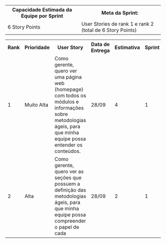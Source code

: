 <table> 
    <tr>
        <th>Capacidade Estimada da Equipe por Sprint</th>
        <th>Meta da Sprint: </th>
    </tr>
    <td>
        6 Story Points
    </td>
    <td>User Stories de rank 1 e rank 2 (total de 6 Story Points) 
    </td>
</table>
<table>
   <tr>
        <th> Rank </th>
        <th> Prioridade </th>
        <th> User Story </th>
        <th> Data de Entrega</th>
        <th> Estimativa </th>
        <th> Sprint </th>
    </tr>
    <tr>
        <td> 1 </td>
        <td> Muito Alta </td>
        <td> Como gerente, quero ver uma página web (homepage) com todos os módulos e informações sobre metodologias ágeis, para que minha equipe possa entender os conteúdos.</td>
        <td> 28/09 </td>
        <td> 4 </td>
        <td> 1 </td>
    </tr>
        <tr>
        <td> 2 </td>
        <td> Alta </td>
        <td> Como gerente, quero ver as seções que possuem a definição das metodologias ágeis, para que minha equipe possa compreender o papel de cada </td>
        <td> 28/09 </td>
        <td> 2 </td>
        <td> 1 </td>
    </tr>
</table>